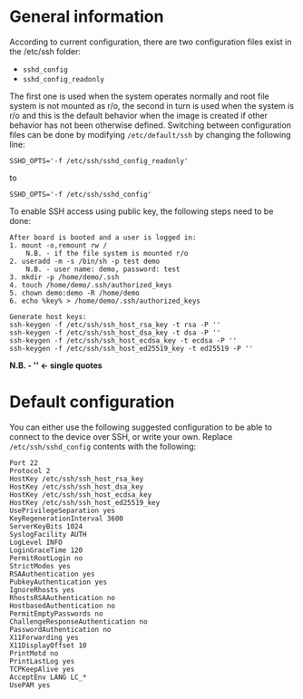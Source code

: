 General information
===================

According to current configuration, there are two configuration
files exist in the /etc/ssh folder:
- `sshd_config`
- `sshd_config_readonly`

The first one is used when the system operates normally and root
file system is not mounted as r/o, the second in turn is used when
the system is r/o and this is the default behavior when the image
is created if other behavior has not been otherwise defined.
    Switching between configuration files can be done by modifying
`/etc/default/ssh` by changing the following line:

```
SSHD_OPTS='-f /etc/ssh/sshd_config_readonly'
```

to

```
SSHD_OPTS='-f /etc/ssh/sshd_config'
```

To enable SSH access using public key, the following steps need
to be done:

```
After board is booted and a user is logged in:
1. mount -o,remount rw /
    N.B. - if the file system is mounted r/o
2. useradd -m -s /bin/sh -p test demo
    N.B. - user name: demo, password: test
3. mkdir -p /home/demo/.ssh
4. touch /home/demo/.ssh/authorized_keys
5. chown demo:demo -R /home/demo
6. echo %key% > /home/demo/.ssh/authorized_keys

Generate host keys:
ssh-keygen -f /etc/ssh/ssh_host_rsa_key -t rsa -P ''
ssh-keygen -f /etc/ssh/ssh_host_dsa_key -t dsa -P ''
ssh-keygen -f /etc/ssh/ssh_host_ecdsa_key -t ecdsa -P ''
ssh-keygen -f /etc/ssh/ssh_host_ed25519_key -t ed25519 -P '' 
```
**N.B. - '' <- single quotes**


Default configuration
=====================

You can either use the following suggested configuration
to be able to connect to the device over SSH, or write your own.
Replace `/etc/ssh/sshd_config` contents with the following:

```
Port 22
Protocol 2
HostKey /etc/ssh/ssh_host_rsa_key
HostKey /etc/ssh/ssh_host_dsa_key
HostKey /etc/ssh/ssh_host_ecdsa_key
HostKey /etc/ssh/ssh_host_ed25519_key
UsePrivilegeSeparation yes
KeyRegenerationInterval 3600
ServerKeyBits 1024
SyslogFacility AUTH
LogLevel INFO
LoginGraceTime 120
PermitRootLogin no
StrictModes yes
RSAAuthentication yes
PubkeyAuthentication yes
IgnoreRhosts yes
RhostsRSAAuthentication no
HostbasedAuthentication no
PermitEmptyPasswords no
ChallengeResponseAuthentication no
PasswordAuthentication no
X11Forwarding yes
X11DisplayOffset 10
PrintMotd no
PrintLastLog yes
TCPKeepAlive yes
AcceptEnv LANG LC_*
UsePAM yes
```
